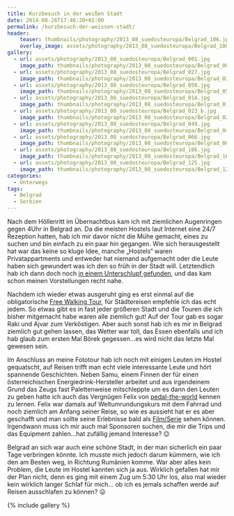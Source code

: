 ```yaml
---
title: Kurzbesuch in der weißen Stadt
date: 2014-08-26T17:48:20+02:00
permalink: /kurzbesuch-der-weissen-stadt/
header:
    teaser: thumbnails/photography/2013_08_suedosteuropa/Belgrad_106.jpg
    overlay_image: assets/photography/2013_08_suedosteuropa/Belgrad_106.jpg
gallery:
  - url: assets/photography/2013_08_suedosteuropa/Belgrad_001.jpg
    image_path: thumbnails/photography/2013_08_suedosteuropa/Belgrad_001.jpg
  - url: assets/photography/2013_08_suedosteuropa/Belgrad_027.jpg
    image_path: thumbnails/photography/2013_08_suedosteuropa/Belgrad_027.jpg
  - url: assets/photography/2013_08_suedosteuropa/Belgrad_050.jpg
    image_path: thumbnails/photography/2013_08_suedosteuropa/Belgrad_050.jpg
  - url: assets/photography/2013_08_suedosteuropa/Belgrad_014.jpg
    image_path: thumbnails/photography/2013_08_suedosteuropa/Belgrad_014.jpg
  - url: assets/photography/2013_08_suedosteuropa/Belgrad_023_b.jpg
    image_path: thumbnails/photography/2013_08_suedosteuropa/Belgrad_023_b.jpg
  - url: assets/photography/2013_08_suedosteuropa/Belgrad_049.jpg
    image_path: thumbnails/photography/2013_08_suedosteuropa/Belgrad_049.jpg
  - url: assets/photography/2013_08_suedosteuropa/Belgrad_066.jpg
    image_path: thumbnails/photography/2013_08_suedosteuropa/Belgrad_066.jpg
  - url: assets/photography/2013_08_suedosteuropa/Belgrad_106.jpg
    image_path: thumbnails/photography/2013_08_suedosteuropa/Belgrad_106.jpg
  - url: assets/photography/2013_08_suedosteuropa/Belgrad_125.jpg
    image_path: thumbnails/photography/2013_08_suedosteuropa/Belgrad_125.jpg
categories:
  - Unterwegs
tags:
  - Belgrad
  - Serbien
---
```


Nach dem Höllenritt im Übernachtbus kam ich mit ziemlichen Augenringen gegen 4Uhr in Belgrad an. 
Da die meisten Hostels laut Internet eine 24/7 Rezeption hatten, hab ich mir davor nicht die Mühe gemacht, 
eines zu suchen und bin einfach zu ein paar hin gegangen. Wie sich herausgestellt hat war das keine so kluge Idee, 
manche „Hostels“ waren Privatappartments und entweder hat niemand aufgemacht oder die Leute haben sich gewundert was ich den so früh in der Stadt will. 
Letztendlich hab ich dann doch noch [in einem Unterschlupf gefunden](http://www.hedonisthostelbelgrade.com/), und das kam schon meinen Vorstellungen recht nahe.

Nachdem ich wieder etwas ausgeruht ging es erst einmal auf die obligatorische [Free Walking Tour](http://www.belgradewalkingtours.com/), 
für Städtereisen empfehle ich das echt jedem. 
So etwas gibt es in fast jeder größeren Stadt und die Touren die ich bisher mitgemacht habe waren alle ziemlich gut! 
Auf der Tour gab es sogar Raki und Ajvar zum Verköstigen. Aber auch sonst hab ich es mir in Belgrad ziemlich gut gehen lassen, 
das Wetter war toll, das Essen ebenfalls und ich hab glaub zum ersten Mal Börek gegessen…es wird nicht das letzte Mal gewesen sein.

Im Anschluss an meine Fototour hab ich noch mit einigen Leuten im Hostel gequatscht, 
auf Reisen trifft man echt viele interessante Leute und hört spannende Geschichten. 
Neben Samu, einem Finnen der für einen österreichischen Energiedrink-Hersteller arbeitet und aus irgendeinem Grund 
das Zeugs fast Palettenweise mitschleppte um es dann den Leuten zu geben hatte ich auch das Vergnügen Felix 
von [pedal-the-world](http://www.pedal-the-world.com/) kennen zu lernen. 
Felix war damals auf Weltumrundungskurs mit dem Fahrrad und noch ziemlich am Anfang seiner Reise, 
so wie es aussieht hat er es aber geschafft und man sollte seine Erlebnisse bald als [Film/Serie](https://www.imdb.com/title/tt6020164/?ref_=nv_sr_1?ref_=nv_sr_1) sehen können. 
Irgendwann muss ich mir auch mal Sponsoren suchen, die mir die Trips und das Equipment zahlen…hat zufällig jemand Interesse? 😉

Belgrad an sich war auch eine schöne Stadt, in der man sicherlich ein paar Tage verbringen könnte. 
Ich musste mich jedoch darum kümmern, wie ich den am Besten weg, in Richtung Rumänien komme. 
War aber alles kein Problem, die Leute im Hostel kannten sich ja aus. 
Wirklich gefallen hat mir der Plan nicht, denn es ging mit einem Zug um 5:30 Uhr los, also mal wieder kein wirklich langer Schlaf für mich…
ob ich es jemals schaffen werde auf Reisen ausschlafen zu können? 😛

{% include gallery %}